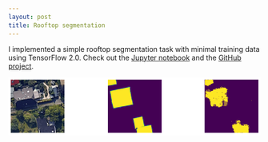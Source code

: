 ```yaml
---
layout: post
title: Rooftop segmentation
---
```


I implemented a simple rooftop segmentation task with minimal training data using TensorFlow 2.0.
Check out the [Jupyter notebook](https://nbviewer.jupyter.org/github/kevinkepp/rooftop-seg/blob/master/rts-tf2/train.ipynb) and the [GitHub project](https://github.com/kevinkepp/rooftop-seg).

<img src="/assets/images/rooftop-seg.png" alt="notebook screenshot" width="700"/>
